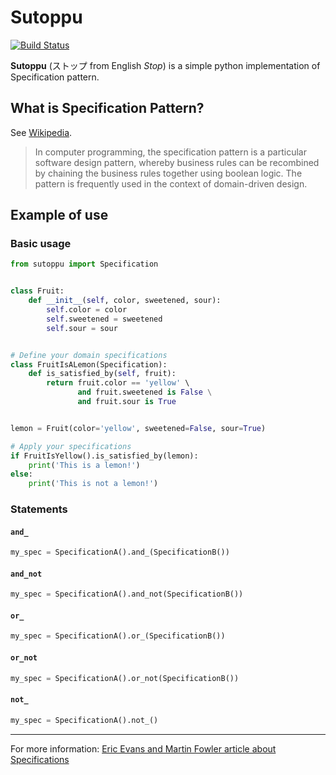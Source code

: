 # Sutoppu

[![Build Status](https://travis-ci.org/u8slvn/sutoppu.svg?branch=master)](https://travis-ci.org/u8slvn/sutoppu)

**Sutoppu** (ストップ from English *Stop*) is a simple python implementation of Specification pattern.

## What is Specification Pattern?

See [Wikipedia](https://en.wikipedia.org/wiki/Specification_pattern).

> In computer programming, the specification pattern is a particular software design pattern, whereby business rules can be recombined by chaining the business rules together using boolean logic. The pattern is frequently used in the context of domain-driven design.

## Example of use

### Basic usage

```python
from sutoppu import Specification


class Fruit:
    def __init__(self, color, sweetened, sour):
        self.color = color
        self.sweetened = sweetened
        self.sour = sour


# Define your domain specifications
class FruitIsALemon(Specification):
    def is_satisfied_by(self, fruit):
        return fruit.color == 'yellow' \
               and fruit.sweetened is False \
               and fruit.sour is True


lemon = Fruit(color='yellow', sweetened=False, sour=True)

# Apply your specifications
if FruitIsYellow().is_satisfied_by(lemon):
    print('This is a lemon!')
else:
    print('This is not a lemon!')
```

### Statements

#### `and_`

```python
my_spec = SpecificationA().and_(SpecificationB())
```

#### `and_not`

```python
my_spec = SpecificationA().and_not(SpecificationB())
```

#### `or_`

```python
my_spec = SpecificationA().or_(SpecificationB())
```

#### `or_not`

```python
my_spec = SpecificationA().or_not(SpecificationB())
```

#### `not_`

```python
my_spec = SpecificationA().not_()
```

---

For more information: [Eric Evans and Martin Fowler article about Specifications](https://www.martinfowler.com/apsupp/spec.pdf)
